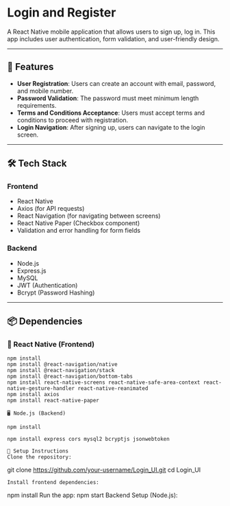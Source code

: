 # Login and Register

A React Native mobile application that allows users to sign up, log in. This app includes user authentication, form validation, and user-friendly design.

---

## 🚀 Features

- **User Registration**: Users can create an account with email, password, and mobile number.
- **Password Validation**: The password must meet minimum length requirements.
- **Terms and Conditions Acceptance**: Users must accept terms and conditions to proceed with registration.
- **Login Navigation**: After signing up, users can navigate to the login screen.

---

## 🛠️ Tech Stack

### Frontend
- React Native
- Axios (for API requests)
- React Navigation (for navigating between screens)
- React Native Paper (Checkbox component)
- Validation and error handling for form fields

### Backend
- Node.js
- Express.js
- MySQL
- JWT (Authentication)
- Bcrypt (Password Hashing)

---

## 📦 Dependencies

### 📱 React Native (Frontend)

```
npm install
npm install @react-navigation/native
npm install @react-navigation/stack
npm install @react-navigation/bottom-tabs
npm install react-native-screens react-native-safe-area-context react-native-gesture-handler react-native-reanimated
npm install axios
npm install react-native-paper

🖥️ Node.js (Backend)

npm install

npm install express cors mysql2 bcryptjs jsonwebtoken

📝 Setup Instructions
Clone the repository:
```
git clone https://github.com/your-username/Login_UI.git
cd Login_UI
```
Install frontend dependencies:
```
npm install
Run the app:
npm start
Backend Setup (Node.js):

